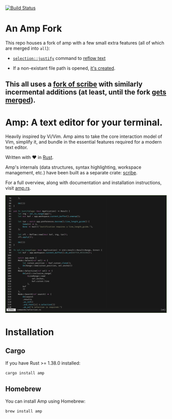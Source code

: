 [![Build Status](https://travis-ci.org/jmacdonald/amp.svg?branch=master)](https://travis-ci.org/jmacdonald/amp)

# An Amp Fork
This repo houses a fork of amp with a few small extra features (all of which are
merged into `all`):

+ [`selection::justify`](https://github.com/lincolnauster/amp/tree/master)
  command to [reflow text](https://github.com/jmacdonald/amp/issues/219)

+ If a non-existant file path is opened, [it's
  created](https://github.com/lincolnauster/amp/tree/fcreate).

This all uses a [fork of scribe](https://github.com/lincolnauster/scribe) with
similarly incermental additions (at least, until the fork [gets
merged](https://github.com/jmacdonald/scribe/pull/19)).
---

# Amp: A text editor for your terminal.

Heavily inspired by Vi/Vim. Amp aims to take the core interaction model of Vim,
simplify it, and bundle in the essential features required for a modern text
editor.

Written with :heart: in [Rust](http://rust-lang.org).

Amp's internals (data structures, syntax highlighting, workspace management, etc.)
have been built as a separate crate: [scribe](https://github.com/jmacdonald/scribe).

For a full overview, along with documentation and installation instructions, visit [amp.rs](https://amp.rs).

![Amp screenshot](screenshot.png?raw=true "Amp")

# Installation

## Cargo

If you have Rust >= 1.38.0 installed:

```
cargo install amp
```

## Homebrew

You can install Amp using Homebrew:

```
brew install amp
```
